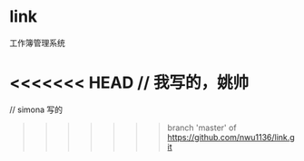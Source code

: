 # link
工作簿管理系统

<<<<<<< HEAD
// 我写的，姚帅
=======
// simona 写的
>>>>>>> branch 'master' of https://github.com/nwu1136/link.git
